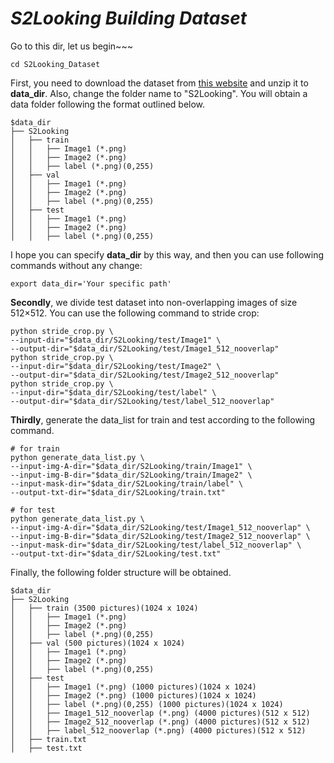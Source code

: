 # ***S2Looking Building Dataset***
Go to this dir, let us begin~~~
```shell script
cd S2Looking_Dataset
```
First, you need to download the dataset from [this website](https://chenhao.in/LEVIR/) and unzip it to **data_dir**. Also, change the folder name to "S2Looking". You will obtain a data folder following the format outlined below.
```none
$data_dir
├── S2Looking
│   ├── train
│   │   ├── Image1 (*.png)
│   │   ├── Image2 (*.png)
│   │   ├── label (*.png)(0,255)
│   ├── val
│   │   ├── Image1 (*.png)
│   │   ├── Image2 (*.png)
│   │   ├── label (*.png)(0,255)
│   ├── test
│   │   ├── Image1 (*.png)
│   │   ├── Image2 (*.png)
│   │   ├── label (*.png)(0,255)
```
I hope you can specify **data_dir** by this way, and then you can use following commands without any change:
```
export data_dir='Your specific path'
```
**Secondly**, we divide test dataset into non-overlapping images of size 512×512. You can use the following command to stride crop:
```shell script
python stride_crop.py \
--input-dir="$data_dir/S2Looking/test/Image1" \
--output-dir="$data_dir/S2Looking/test/Image1_512_nooverlap" 
python stride_crop.py \
--input-dir="$data_dir/S2Looking/test/Image2" \
--output-dir="$data_dir/S2Looking/test/Image2_512_nooverlap" 
python stride_crop.py \
--input-dir="$data_dir/S2Looking/test/label" \
--output-dir="$data_dir/S2Looking/test/label_512_nooverlap" 
```

**Thirdly**, generate the data_list for train and test according to the following command.
```shell script
# for train
python generate_data_list.py \
--input-img-A-dir="$data_dir/S2Looking/train/Image1" \
--input-img-B-dir="$data_dir/S2Looking/train/Image2" \
--input-mask-dir="$data_dir/S2Looking/train/label" \
--output-txt-dir="$data_dir/S2Looking/train.txt"

# for test
python generate_data_list.py \
--input-img-A-dir="$data_dir/S2Looking/test/Image1_512_nooverlap" \
--input-img-B-dir="$data_dir/S2Looking/test/Image2_512_nooverlap" \
--input-mask-dir="$data_dir/S2Looking/test/label_512_nooverlap" \
--output-txt-dir="$data_dir/S2Looking/test.txt"
```

Finally, the following folder structure will be obtained.
```none
$data_dir
├── S2Looking
│   ├── train (3500 pictures)(1024 x 1024)
│   │   ├── Image1 (*.png)
│   │   ├── Image2 (*.png)
│   │   ├── label (*.png)(0,255)
│   ├── val (500 pictures)(1024 x 1024)
│   │   ├── Image1 (*.png)
│   │   ├── Image2 (*.png)
│   │   ├── label (*.png)(0,255)
│   ├── test 
│   │   ├── Image1 (*.png) (1000 pictures)(1024 x 1024)
│   │   ├── Image2 (*.png) (1000 pictures)(1024 x 1024)
│   │   ├── label (*.png)(0,255) (1000 pictures)(1024 x 1024)
│   │   ├── Image1_512_nooverlap (*.png) (4000 pictures)(512 x 512)
│   │   ├── Image2_512_nooverlap (*.png) (4000 pictures)(512 x 512)
│   │   ├── label_512_nooverlap (*.png) (4000 pictures)(512 x 512)
│   ├── train.txt
│   ├── test.txt
```